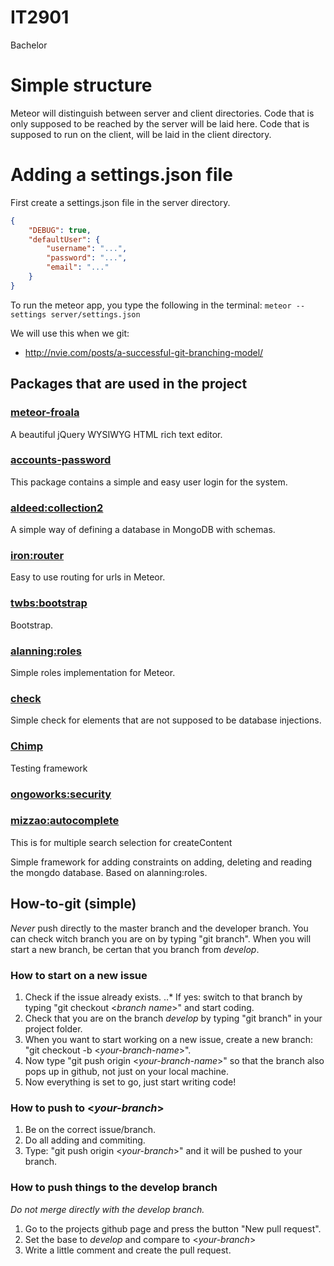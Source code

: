 # IT2901
Bachelor

# Simple structure
Meteor will distinguish between server and client directories. Code that is only supposed to be reached by the server will be laid here.
Code that is supposed to run on the client, will be laid in the client directory.

# Adding a settings.json file

First create a settings.json file in the server directory.
```json
{
	"DEBUG": true,
	"defaultUser": {
		"username": "...",
		"password": "...",
		"email": "..."
	}
}
```
To run the meteor app, you type the following in the terminal:
`meteor --settings server/settings.json`

We will use this when we git:
 - http://nvie.com/posts/a-successful-git-branching-model/

## Packages that are used in the project

### [meteor-froala](https://atmospherejs.com/froala/editor)

A beautiful jQuery WYSIWYG HTML rich text editor.

### [accounts-password](https://atmospherejs.com/meteor/accounts-password)

This package contains a simple and easy user login for the system.

### [aldeed:collection2](https://atmospherejs.com/aldeed/collection2)

A simple way of defining a database in MongoDB with schemas.

### [iron:router](https://atmospherejs.com/iron/router)

Easy to use routing for urls in Meteor.

### [twbs:bootstrap](https://atmospherejs.com/twbs/bootstrap)

Bootstrap.

### [alanning:roles](https://atmospherejs.com/alanning/roles)

Simple roles implementation for Meteor. 

### [check](https://atmospherejs.com/meteor/check)

Simple check for elements that are not supposed to be database injections.

### [Chimp](https://chimp.readme.io/)

Testing framework

### [ongoworks:security](https://atmospherejs.com/ongoworks/security)

### [mizzao:autocomplete](https://atmospherejs.com/mizzao/autocomplete)
This is for multiple search selection for createContent

Simple framework for adding constraints on adding, deleting and reading the mongdo database. Based on alanning:roles.

## How-to-git (simple)

*Never* push directly to the master branch and the developer branch. You can check witch branch you are on by typing "git branch". 
When you will start a new branch, be certan that you branch from *develop*.



### How to start on a new issue

1. Check if the issue already exists.
..* If yes: switch to that branch by typing "git checkout <*branch name*>" and start coding.
2. Check that you are on the branch *develop* by typing "git branch" in your project folder.
3. When you want to start working on a new issue, create a new branch: "git checkout -b <*your-branch-name*>".
4. Now type "git push origin <*your-branch-name*>" so that the branch also pops up in github, not just on your local machine.
5. Now everything is set to go, just start writing code!

### How to push to <*your-branch*>

1. Be on the correct issue/branch.
2. Do all adding and commiting.
3. Type: "git push origin <*your-branch*>" and it will be pushed to your branch.

### How to push things to the develop branch

*Do not merge directly with the develop branch.*

1. Go to the projects github page and press the button "New pull request".
2. Set the base to *develop* and compare to <*your-branch*>
3. Write a little comment and create the pull request.
